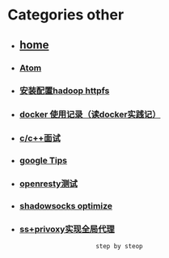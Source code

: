 # Categories other
* ## [home](../README.md)
* ### [Atom](atom.md)
* ### [安装配置hadoop httpfs](config_hadoop_httpfs.md)
* ### [docker 使用记录（读docker实践记）](docker.md)
* ### [c/c++面试](find_a_job.md)
* ### [google Tips](google_search_tips.md)
* ### [openresty测试](openresty_test.md)
* ### [shadowsocks optimize](shadowsocksOptimize.md)
* ### [ss+privoxy实现全局代理](ss_privoxy.md)
                           step by steop